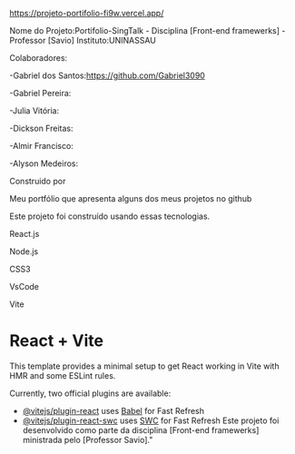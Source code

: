 https://projeto-portifolio-fi9w.vercel.app/

Nome do Projeto:Portifolio-SingTalk - Disciplina [Front-end framewerks] - Professor [Savio] Instituto:UNINASSAU

Colaboradores:

 -Gabriel dos Santos:https://github.com/Gabriel3090
 
 -Gabriel Pereira:
 
 -Julia Vitória:
 
 -Dickson Freitas:
 
 -Almir Francisco:
 
 -Alyson Medeiros:

Construido por
 
Meu portfólio que apresenta alguns dos meus projetos no github

Este projeto foi construído usando essas tecnologias.

React.js

Node.js

CSS3

VsCode

Vite



# React + Vite

This template provides a minimal setup to get React working in Vite with HMR and some ESLint rules.

Currently, two official plugins are available:

- [@vitejs/plugin-react](https://github.com/vitejs/vite-plugin-react/blob/main/packages/plugin-react/README.md) uses [Babel](https://babeljs.io/) for Fast Refresh
- [@vitejs/plugin-react-swc](https://github.com/vitejs/vite-plugin-react-swc) uses [SWC](https://swc.rs/) for Fast Refresh
Este projeto foi desenvolvido como parte da disciplina [Front-end framewerks]
ministrada pelo [Professor Savio]."

